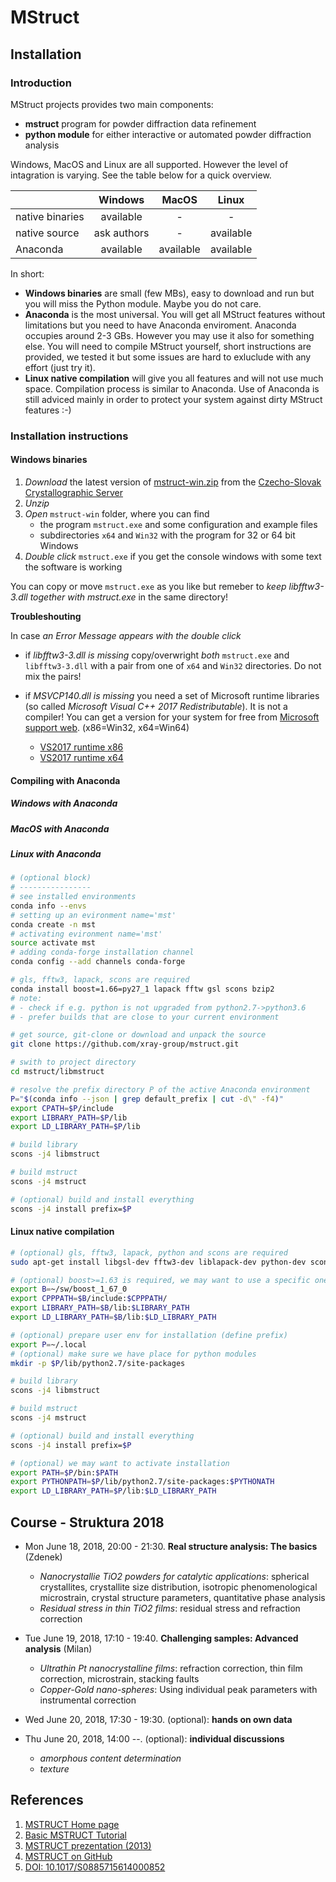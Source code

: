 # MStruct

## Installation

### Introduction

MStruct projects provides two main components:	
- **mstruct** program for powder diffraction data refinement
- **python module** for either interactive or automated powder diffraction analysis

Windows, MacOS and Linux are all supported. However the level of intagration is varying.
See the table below for a quick overview.

|                 | Windows       | MacOS     | Linux     |
|:--------------- |:-------------:|:---------:|:---------:|
| native binaries | available     | -         | -         |
| native source   | ask authors   | -         | available |
| Anaconda        | available     | available | available |

<!--
|                 | Windows       | MacOS     | Linux     |
| native binaries | available     | -         | -         |
| native source   | ask authors   | -         | available |
| Anaconda        | available     | available | available |
!-->

In short:
- **Windows binaries** are small (few MBs), easy to download and run but you will
  miss the Python module. Maybe you do not care.
- **Anaconda** is the most universal. You will get all MStruct features without
  limitations but you need to have Anaconda enviroment. Anaconda occupies around
  2-3 GBs. However you may use it also for something else. You will need to
  compile MStruct yourself, short instructions are provided, we tested it but
  some issues are hard to exluclude with any effort (just try it).
- **Linux native compilation** will give you all features and will not use
  much space. Compilation process is similar to Anaconda. Use of Anaconda is still
  adviced mainly in order to protect your system against dirty MStruct features :-)

### Installation instructions

#### Windows binaries

1. *Download* the latest version of [mstruct-win.zip](http://www.xray.cz/mstruct/mstruct-win.zip)
   from the [Czecho-Slovak Crystallographic Server](http://www.xray.cz/)
2. *Unzip*
3. *Open* `mstruct-win` folder, where you can find
	- the program `mstruct.exe` and some configuration and example files
	- subdirectories `x64` and `Win32` with the program for 32 or 64 bit Windows
4. *Double click* `mstruct.exe` if you get the console windows with some text the software
   is working

You can copy or move `mstruct.exe` as you like but remeber to *keep libfftw3-3.dll together with
mstruct.exe* in the same directory!

**Troubleshouting**

In case *an Error Message appears with the double click*
- if *libfftw3-3.dll is missing* copy/overwright *both* `mstruct.exe` and `libfftw3-3.dll` with
a pair from one of `x64` and `Win32` directories. Do not mix the pairs!
- if *MSVCP140.dll is missing* you need a set of Microsoft runtime libraries (so called *Microsoft
Visual C++ 2017 Redistributable*). It is not a compiler! You can get a version for your system
for free from [Microsoft support web](https://www.visualstudio.com/downloads/). (x86=Win32, x64=Win64)

	- [VS2017 runtime x86](https://aka.ms/vs/15/release/VC_redist.x86.exe)
	- [VS2017 runtime x64](https://aka.ms/vs/15/release/VC_redist.x64.exe)

#### Compiling with Anaconda

##### Windows with Anaconda



##### MacOS with Anaconda

##### Linux with Anaconda

```bash
# (optional block)
# ----------------
# see installed environments
conda info --envs
# setting up an evironment name='mst'
conda create -n mst
# activating evironment name='mst'
source activate mst
# adding conda-forge installation channel
conda config --add channels conda-forge

# gls, fftw3, lapack, scons are required
conda install boost=1.66=py27_1 lapack fftw gsl scons bzip2
# note:
# - check if e.g. python is not upgraded from python2.7->python3.6
# - prefer builds that are close to your current environment

# get source, git-clone or download and unpack the source
git clone https://github.com/xray-group/mstruct.git

# swith to project directory
cd mstruct/libmstruct

# resolve the prefix directory P of the active Anaconda environment
P="$(conda info --json | grep default_prefix | cut -d\" -f4)"
export CPATH=$P/include
export LIBRARY_PATH=$P/lib
export LD_LIBRARY_PATH=$P/lib

# build library
scons -j4 libmstruct

# build mstruct
scons -j4 mstruct

# (optional) build and install everything   
scons -j4 install prefix=$P
```

#### Linux native compilation

```bash
# (optional) gls, fftw3, lapack, python and scons are required
sudo apt-get install libgsl-dev fftw3-dev liblapack-dev python-dev scons

# (optional) boost>=1.63 is required, we may want to use a specific one
export B=~/sw/boost_1_67_0
export CPPPATH=$B/include:$CPPPATH/
export LIBRARY_PATH=$B/lib:$LIBRARY_PATH
export LD_LIBRARY_PATH=$B/lib:$LD_LIBRARY_PATH

# (optional) prepare user env for installation (define prefix)
export P=~/.local
# (optional) make sure we have place for python modules
mkdir -p $P/lib/python2.7/site-packages

# build library
scons -j4 libmstruct

# build mstruct
scons -j4 mstruct

# (optional) build and install everything
scons -j4 install prefix=$P

# (optional) we may want to activate installation
export PATH=$P/bin:$PATH
export PYTHONPATH=$P/lib/python2.7/site-packages:$PYTHONATH
export LD_LIBRARY_PATH=$P/lib:$LD_LIBRARY_PATH
```

## Course - Struktura 2018

- Mon June 18, 2018, 20:00 - 21:30. **Real structure analysis: The basics** (Zdenek)
    - *Nanocrystallie TiO2 powders for catalytic applications*: spherical crystallites,
	crystallite size distribution, isotropic phenomenological microstrain, crystal
	structure parameters, quantitative phase analysis
	- *Residual stress in thin TiO2 films*: residual stress and refraction correction

- Tue June 19, 2018, 17:10 - 19:40. **Challenging samples: Advanced analysis** (Milan)
    - *Ultrathin Pt nanocrystalline films*: refraction correction, thin film correction,
	microstrain, stacking faults
	- *Copper-Gold nano-spheres*: Using individual peak parameters with instrumental
	correction

- Wed June 20, 2018, 17:30 - 19:30. (optional): **hands on own data**

- Thu June 20, 2018, 14:00 --. (optional): **individual discussions**
	- *amorphous content determination*
	- *texture*

## References

1. [MSTRUCT Home page](http://www.xray.cz/mstruct/)
2. [Basic MSTRUCT Tutorial](http://www.xray.cz/mstruct/mstruct-basic-ex.html)
3. [MSTRUCT prezentation (2013)](http://www.xray.cz/mstruct/mstruct-pres-2013.pdf)
4. [MSTRUCT on GitHub](https://github.com/xray-group/mstruct)
5. [DOI: 10.1017/S0885715614000852](http://dx.doi.org/10.1017/S0885715614000852)



